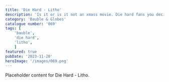 ```yaml
---
title: 'Die Hard - Litho'
description: 'Is it or is it not an xmass movie. Die hard fans you decide. Xmas litho bauble. 6 images available. Also included is a table top version which uses a tealight.'
category: 'Bauble & Globes'
catalogue number: '069'
tags: [
    'bauble', 
    'die hard',
    'litho', 
    ]
featured: true
pubDate: '2023-11-20'
heroImage: '/images/069.png'
---
```


Placeholder content for Die Hard - Litho.